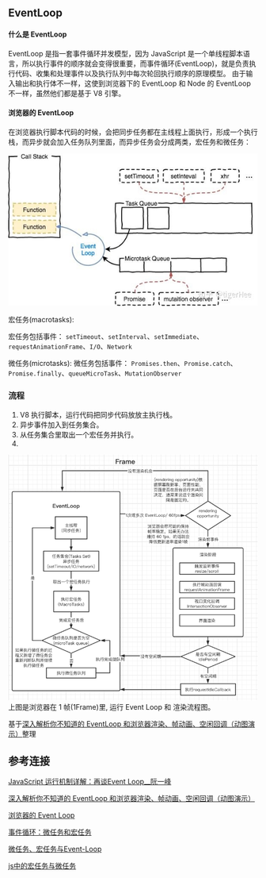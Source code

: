 ## EventLoop

#### 什么是 EventLoop

EventLoop 是指一套事件循环并发模型，因为 JavaScript 是一个单线程脚本语言，所以执行事件的顺序就会变得很重要，而事件循环(EventLoop)，就是负责执行代码、收集和处理事件以及执行队列中每次轮回执行顺序的原理模型。
由于输入输出和执行体不一样，这使到浏览器下的 EventLoop 和 Node 的 EventLoop 不一样，虽然他们都是基于 V8 引擎。

#### 浏览器的 EventLoop

在浏览器执行脚本代码的时候，会把同步任务都在主线程上面执行，形成一个执行栈，而异步就会加入任务队列里面，而异步任务会分成两类，宏任务和微任务：

![images](./images/v2-d437562d6ea5874b3205701819bc1f27_1440w.jpg)


宏任务(macrotasks):

宏任务包括事件： `setTimeout`、`setInterval`、`setImmediate`、`requestAnimationFrame`、`I/O`、`Network`


微任务(microtasks):
微任务包括事件： `Promises.then`、`Promise.catch`、`Promise.finally`、`queueMicroTask`、`MutationObserver`

### 流程

1. V8 执行脚本，运行代码把同步代码放放主执行栈。
1. 异步事件加入到任务集合。
1. 从任务集合里取出一个宏任务并执行。
1.

![images](./images/eventLoop.png)
上图是浏览器在 1 帧(1Frame)里, 运行 Event Loop 和 渲染流程图。





基于[深入解析你不知道的 EventLoop 和浏览器渲染、帧动画、空闲回调（动图演示）](https://juejin.cn/post/6844904165462769678)整理

## 参考连接

[JavaScript 运行机制详解：再谈Event Loop__阮一峰](http://www.ruanyifeng.com/blog/2014/10/event-loop.html)

[深入解析你不知道的 EventLoop 和浏览器渲染、帧动画、空闲回调（动图演示）](https://juejin.cn/post/6844904165462769678)

[浏览器的 Event Loop](https://mp.weixin.qq.com/s/8ldkuaoZHqAiofJtPi6nzA)

[事件循环：微任务和宏任务](https://zh.javascript.info/event-loop)

[微任务、宏任务与Event-Loop](https://juejin.cn/post/6844903657264136200)

[js中的宏任务与微任务](https://zhuanlan.zhihu.com/p/78113300)